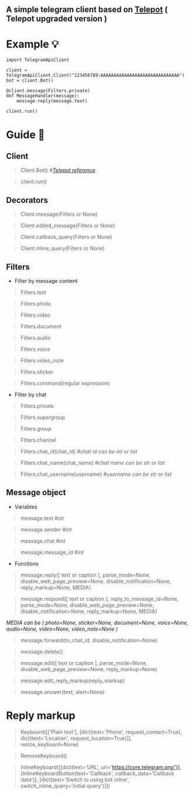 ## A simple telegram client based on [Telepot](https://github.com/nickoala/telepot) ( Telepot upgraded version )


# Example 💡

```
import TelegramApiClient

client = TelegramApiClient.Client("123456789:AAAAAAAAAAAAAAAAAAAAAAAAAAAAAA")
bot = client.Bot()

@client.message(Filters.private)
def MessageHandler(message):
    message.reply(message.text)
    
client.run()
```


# Guide 📙


## Client
> Client.Bot() #*[Telepot reference](http://telepot.readthedocs.io/en/latest/reference.html)*

> client.run()

## Decorators
> Client.message(Filters or None)

> Client.edited_message(Filters or None)

> Client.callback_query(Filters or None)

> Client.inline_query(Filters or None)

## Filters
- Filter by message content

> Filters.text

> Filters.photo

> Filters.video

> Filters.document

> Filters.audio

> Filters.voice

> Filters.video_note

> Filters.sticker

> Filters.command(regular expression)

- Filter by chat

> Filters.private

> Filters.supergroup

> Filters.group

> Filters.channel

> Filters.chat_id(chat_id) #*chat id can be int or list*

> Filters.chat_name(chat_name) #*chat name can be str or list*

> Filters.chat_username(username) #*username can be str or list*

## Message object
- Variables

> message.text #*str*

> message.sender #*int*

> message.chat #*int*

> message.message_id #*int*

- Functions

> message.reply([ text or caption ], parse_mode=None, disable_web_page_preview=None, disable_notification=None, reply_markup=None, MEDIA)

> message.respond([ text or caption ], reply_to_message_id=None, parse_mode=None, disable_web_page_preview=None, disable_notification=None, reply_markup=None, MEDIA)

*MEDIA can be ( photo=None, sticker=None, document=None, voice=None, audio=None, video=None, video_note=None )*

> message.forward(to_chat_id, disable_notification=None)

> message.delete()

> message.edit([ text or caption ], parse_mode=None, disable_web_page_preview=None, reply_markup=None)

> message.edit_reply_markup(reply_markup)

> message.answer(text, alert=None)

# Reply markup
> Keyboard([['Plain text'],
           [dict(text='Phone', request_contact=True), dict(text='Location', request_location=True)]], resize_keyboard=None)

> RemoveKeyboard()

> InlineKeyboard([[dict(text='URL', url='https://core.telegram.org/')], [InlineKeyboardButton(text='Callback', callback_data='Callback data')], [dict(text='Switch to using bot inline', switch_inline_query='initial query')]])
